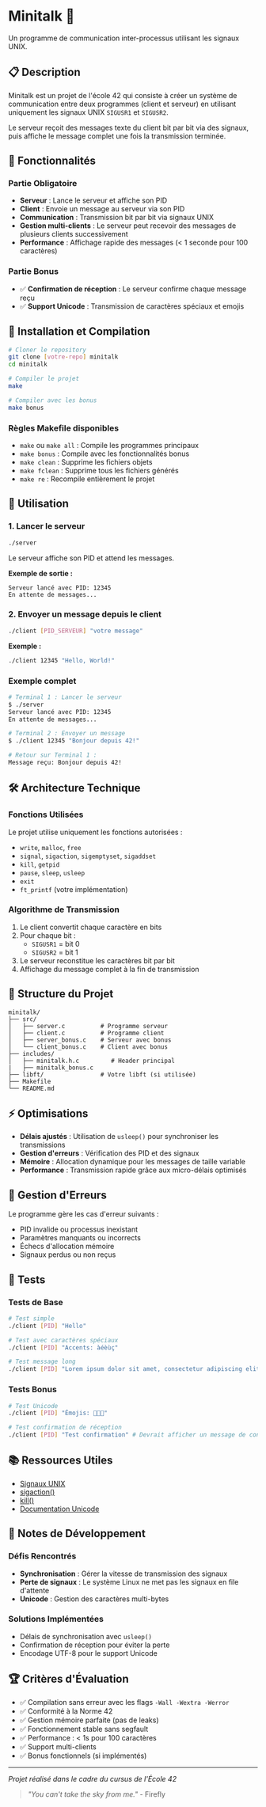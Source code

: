 # Minitalk 📡

Un programme de communication inter-processus utilisant les signaux UNIX.

## 📋 Description

Minitalk est un projet de l'école 42 qui consiste à créer un système de communication entre deux programmes (client et serveur) en utilisant uniquement les signaux UNIX `SIGUSR1` et `SIGUSR2`.

Le serveur reçoit des messages texte du client bit par bit via des signaux, puis affiche le message complet une fois la transmission terminée.

## 🔧 Fonctionnalités

### Partie Obligatoire
- **Serveur** : Lance le serveur et affiche son PID
- **Client** : Envoie un message au serveur via son PID
- **Communication** : Transmission bit par bit via signaux UNIX
- **Gestion multi-clients** : Le serveur peut recevoir des messages de plusieurs clients successivement
- **Performance** : Affichage rapide des messages (< 1 seconde pour 100 caractères)

### Partie Bonus
- ✅ **Confirmation de réception** : Le serveur confirme chaque message reçu
- ✅ **Support Unicode** : Transmission de caractères spéciaux et emojis

## 🚀 Installation et Compilation

```bash
# Cloner le repository
git clone [votre-repo] minitalk
cd minitalk

# Compiler le projet
make

# Compiler avec les bonus
make bonus
```

### Règles Makefile disponibles
- `make` ou `make all` : Compile les programmes principaux
- `make bonus` : Compile avec les fonctionnalités bonus
- `make clean` : Supprime les fichiers objets
- `make fclean` : Supprime tous les fichiers générés
- `make re` : Recompile entièrement le projet

## 📖 Utilisation

### 1. Lancer le serveur
```bash
./server
```
Le serveur affiche son PID et attend les messages.

**Exemple de sortie :**
```
Serveur lancé avec PID: 12345
En attente de messages...
```

### 2. Envoyer un message depuis le client
```bash
./client [PID_SERVEUR] "votre message"
```

**Exemple :**
```bash
./client 12345 "Hello, World!"
```

### Exemple complet
```bash
# Terminal 1 : Lancer le serveur
$ ./server
Serveur lancé avec PID: 12345
En attente de messages...

# Terminal 2 : Envoyer un message
$ ./client 12345 "Bonjour depuis 42!"

# Retour sur Terminal 1 :
Message reçu: Bonjour depuis 42!
```

## 🛠️ Architecture Technique

### Fonctions Utilisées
Le projet utilise uniquement les fonctions autorisées :
- `write`, `malloc`, `free`
- `signal`, `sigaction`, `sigemptyset`, `sigaddset`
- `kill`, `getpid`
- `pause`, `sleep`, `usleep`
- `exit`
- `ft_printf` (votre implémentation)

### Algorithme de Transmission
1. Le client convertit chaque caractère en bits
2. Pour chaque bit :
   - `SIGUSR1` = bit 0
   - `SIGUSR2` = bit 1
3. Le serveur reconstitue les caractères bit par bit
4. Affichage du message complet à la fin de transmission

## 📁 Structure du Projet

```
minitalk/
├── src/
│   ├── server.c          # Programme serveur
│   ├── client.c          # Programme client
│   ├── server_bonus.c    # Serveur avec bonus
│   └── client_bonus.c    # Client avec bonus
├── includes/
│   ├── minitalk.h.c         # Header principal
|   ├── minitalk_bonus.c 
├── libft/                # Votre libft (si utilisée)
├── Makefile
└── README.md
```

## ⚡ Optimisations

- **Délais ajustés** : Utilisation de `usleep()` pour synchroniser les transmissions
- **Gestion d'erreurs** : Vérification des PID et des signaux
- **Mémoire** : Allocation dynamique pour les messages de taille variable
- **Performance** : Transmission rapide grâce aux micro-délais optimisés

## 🐛 Gestion d'Erreurs

Le programme gère les cas d'erreur suivants :
- PID invalide ou processus inexistant
- Paramètres manquants ou incorrects
- Échecs d'allocation mémoire
- Signaux perdus ou non reçus

## 🧪 Tests

### Tests de Base
```bash
# Test simple
./client [PID] "Hello"

# Test avec caractères spéciaux
./client [PID] "Accents: àéèùç"

# Test message long
./client [PID] "Lorem ipsum dolor sit amet, consectetur adipiscing elit..."
```

### Tests Bonus
```bash
# Test Unicode
./client [PID] "Émojis: 🚀🎯✨"

# Test confirmation de réception
./client [PID] "Test confirmation" # Devrait afficher un message de confirmation
```

## 📚 Ressources Utiles

- [Signaux UNIX](https://man7.org/linux/man-pages/man7/signal.7.html)
- [sigaction()](https://man7.org/linux/man-pages/man2/sigaction.2.html)
- [kill()](https://man7.org/linux/man-pages/man2/kill.2.html)
- [Documentation Unicode](https://unicode.org/standard/WhatIsUnicode.html)

## 📝 Notes de Développement

### Défis Rencontrés
- **Synchronisation** : Gérer la vitesse de transmission des signaux
- **Perte de signaux** : Le système Linux ne met pas les signaux en file d'attente
- **Unicode** : Gestion des caractères multi-bytes

### Solutions Implémentées
- Délais de synchronisation avec `usleep()`
- Confirmation de réception pour éviter la perte
- Encodage UTF-8 pour le support Unicode

## 🏆 Critères d'Évaluation

- ✅ Compilation sans erreur avec les flags `-Wall -Wextra -Werror`
- ✅ Conformité à la Norme 42
- ✅ Gestion mémoire parfaite (pas de leaks)
- ✅ Fonctionnement stable sans segfault
- ✅ Performance : < 1s pour 100 caractères
- ✅ Support multi-clients
- ✅ Bonus fonctionnels (si implémentés)

---

*Projet réalisé dans le cadre du cursus de l'École 42*

> *"You can't take the sky from me."* - Firefly